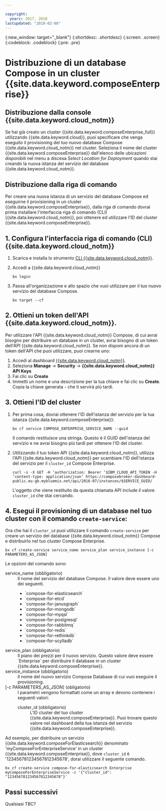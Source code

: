 ```yaml
---

copyright:
  years: 2017, 2018
lastupdated: "2018-02-08"
---
```


{:new_window: target="_blank"}
{:shortdesc: .shortdesc}
{:screen: .screen}
{:codeblock: .codeblock}
{:pre: .pre}

# Distribuzione di un database Compose in un cluster {{site.data.keyword.composeEnterprise}} 

## Distribuzione dalla console {{site.data.keyword.cloud_notm}} 

Se hai già creato un cluster {{site.data.keyword.composeEnterprise_full}} utilizzando {{site.data.keyword.cloud}}, puoi specificare che venga eseguito il provisioning del tuo nuovo database Compose {{site.data.keyword.cloud_notm}} nel cluster. Seleziona il nome del cluster {{site.data.keyword.composeEnterprise}} dall'elenco delle ubicazioni disponibili nel menu a discesa *Select Location for Deployment* quando stai creando la nuova istanza del servizio del database {{site.data.keyword.cloud_notm}}.

## Distribuzione dalla riga di comando

Per creare una nuova istanza di un servizio del database Compose ed eseguirne il provisioning in un cluster {{site.data.keyword.composeEnterprise}}, dalla riga di comando dovrai prima installare l'interfaccia riga di comando (CLI) {{site.data.keyword.cloud_notm}}, poi ottenere ed utilizzare l'ID del cluster {{site.data.keyword.composeEnterprise}}.

## 1. Configura l'interfaccia riga di comando (CLI) {{site.data.keyword.cloud_notm}}  

1. Scarica e installa lo strumento [CLI {{site.data.keyword.cloud_notm}}](https://console.bluemix.net/docs/cli/reference/bluemix_cli/download_cli.html).
2. Accedi a {{site.data.keyword.cloud_notm}}

    ```
    bx login
    ```

3. Passa all'organizzazione e allo spazio che vuoi utilizzare per il tuo nuovo servizio del database Compose.

    ```
    bx target --cf
    ```

## 2. Ottieni un token dell'API {{site.data.keyword.cloud_notm}}.

Per utilizzare l'API {{site.data.keyword.cloud_notm}} Compose, di cui avrai bisogno per distribuire un database in un cluster, avrai bisogno di un token dell'API {{site.data.keyword.cloud_notm}}. Se non disponi ancora di un token dell'API che puoi utilizzare, puoi crearne uno:

1. Accedi al dashboard [{{site.data.keyword.cloud_notm}}](console.{DomainName}.bluemix.net).
2. Seleziona **Manage** -> **Security** -> **{{site.data.keyword.cloud_notm}} API Keys**
3. Fai clic su **Create**
4. Immetti un nome e una descrizione per la tua chiave e fai clic su **Create**. Copia la chiave generata - che ti servirà più tardi.

## 3. Ottieni l'ID del cluster

1. Per prima cosa, dovrai ottenere l'ID dell'istanza del servizio per la tua istanza {{site.data.keyword.composeEnterprise}}:

    ```
    bx cf service COMPOSE_ENTERPRISE_SERVICE_NAME --guid
    ```

    Il comando restituisce una stringa. Questo è il GUID dell'istanza del servizio e ne avrai bisogno più tardi per ottenere l'ID del cluster.

2. Utilizzando il tuo token API {{site.data.keyword.cloud_notm}}, utilizza l'API {{site.data.keyword.cloud_notm}} per scambiare l'ID dell'istanza del servizio per il `cluster_id` Compose Enterprise.

    ```
    curl -s -X GET -H ‘authorization: Bearer ’$IBM_CLOUD_API_TOKEN -H ‘content-type: application/json’ https://composebroker-dashboard-public.eu-gb.mybluemix.net/api/2016-07/instances/$SERVICE_GUID/
    ```

    L'oggetto che viene restituito da questa chiamata API include il valore `cluster_id` che stai cercando.

## 4. Esegui il provisioning di un database nel tuo cluster con il comando `create-service`:

Ora che hai il `cluster_id` puoi utilizzare il comando `create-service` per creare un servizio del database {{site.data.keyword.cloud_notm}} Compose e distribuirlo nel tuo cluster Compose Enterprise.


```
bx cf create-service service_name service_plan service_instance [-c PARAMETERS_AS_JSON]
```

Le opzioni del comando sono:

<dl>
<dt>service_name (obbligatorio)</dt>
<dd>
Il nome del servizio del database Compose. Il valore deve essere uno dei seguenti.
    <ul>
        <li>`compose-for-elasticsearch`</li>
        <li>`compose-for-etcd`</li>
        <li>`compose-for-janusgraph`</li>
        <li>`compose-for-mongodb`</li>
        <li>`compose-for-myqsl`</li>
        <li>`compose-for-postgresql`</li>
        <li>`compose-for-rabbitmq`</li>
        <li>`compose-for-redis`</li>
        <li>`compose-for-rethinkdb`</li>
        <li>`compose-for-scylladb`</li>
    </ul>
</dd>
<dt>service_plan (obbligatorio)</dt>
<dd>
Il piano dei prezzi per il nuovo servizio. Questo valore deve essere `Enterprise` per distribuire il database in un cluster {{site.data.keyword.composeEnterprise}}.
</dd>
<dt>service_instance (obbligatorio)</dt>
<dd>
Il nome del nuovo servizio Compose Database di cui vuoi eseguire il provisioning.
</dd>
<dt>[-c PARAMETERS_AS_JSON] (obligatorio)</dt>
<dd>
I parametri vengono formattati come un array e devono contenere i seguenti valori:
    <dl>
    <dt>cluster_id (obbligatorio)</dt>
    <dd>L'ID cluster del tuo cluster {{site.data.keyword.composeEnterprise}}. Puoi trovare questo valore nel dashboard della tua istanza del servizio {{site.data.keyword.composeEnterprise}}.
    </dd>
    </dl>
</dd>
</dl>

Ad esempio, per distribuire un servizio {{site.data.keyword.composeForElasticsearch}} denominato 'myComposeForEnterpriseService' in un cluster {{site.data.keyword.composeEnterprise}}, dove `cluster_id` è '123456781234567812345678', dorai utilizzare il seguente comando.

```
bx cf create-service compose-for-elasticsearch Enterprise myComposeForEnterpriseService -c '{"cluster_id": "123456781234567812345678"}'
```

## Passi successivi

Qualsiasi TBC?
